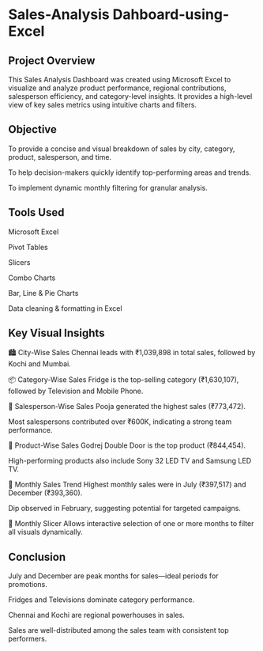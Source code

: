 # Sales-Analysis Dahboard-using-Excel

## Project Overview
This Sales Analysis Dashboard was created using Microsoft Excel to visualize and analyze product performance, regional contributions, salesperson efficiency, and category-level insights. It provides a high-level view of key sales metrics using intuitive charts and filters.


## Objective

To provide a concise and visual breakdown of sales by city, category, product, salesperson, and time.

To help decision-makers quickly identify top-performing areas and trends.

To implement dynamic monthly filtering for granular analysis.

## Tools Used

Microsoft Excel

Pivot Tables

Slicers

Combo Charts

Bar, Line & Pie Charts

Data cleaning & formatting in Excel

 ## Key Visual Insights
 
🏙️ City-Wise Sales
Chennai leads with ₹1,039,898 in total sales, followed by Kochi and Mumbai.

📦 Category-Wise Sales
Fridge is the top-selling category (₹1,630,107), followed by Television and Mobile Phone.

👤 Salesperson-Wise Sales
Pooja generated the highest sales (₹773,472).

Most salespersons contributed over ₹600K, indicating a strong team performance.

📱 Product-Wise Sales
Godrej Double Door is the top product (₹844,454).

High-performing products also include Sony 32 LED TV and Samsung LED TV.

📅 Monthly Sales Trend
Highest monthly sales were in July (₹397,517) and December (₹393,360).

Dip observed in February, suggesting potential for targeted campaigns.

🔘 Monthly Slicer
Allows interactive selection of one or more months to filter all visuals dynamically.

## Conclusion

July and December are peak months for sales—ideal periods for promotions.

Fridges and Televisions dominate category performance.

Chennai and Kochi are regional powerhouses in sales.

Sales are well-distributed among the sales team with consistent top performers.

